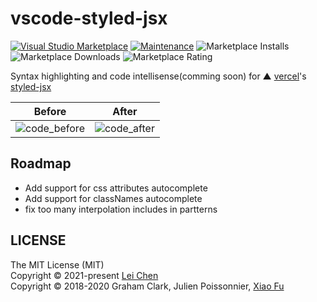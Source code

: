 # vscode-styled-jsx

[![Visual Studio Marketplace](https://img.shields.io/visual-studio-marketplace/v/blanu.vscode-styled-jsx?color=brightgreen&label=Visual%20Studio%20Marketplace)](https://marketplace.visualstudio.com/items?itemName=blanu.vscode-styled-jsx)
[![Maintenance](https://img.shields.io/badge/Maintained%3F-yes-brightgreen.svg)](https://github.com/ichenlei/vscode-styled-jsx/pulse)
![Marketplace Installs](https://img.shields.io/visual-studio-marketplace/i/blanu.vscode-styled-jsx)
![Marketplace Downloads](https://img.shields.io/visual-studio-marketplace/d/blanu.vscode-styled-jsx)
![Marketplace Rating](https://img.shields.io/visual-studio-marketplace/r/blanu.vscode-styled-jsx)

Syntax highlighting and code intellisense(comming soon) for ▲ [vercel](https://github.com/vercel)'s [styled-jsx](https://github.com/vercel/styled-jsx)

Before                     | After 
:-------------------------:|:-------------------------:
![code_before](https://user-images.githubusercontent.com/14012511/141645937-4497eecd-ed68-4a5b-979c-ff370ae2fb18.png) | ![code_after](https://user-images.githubusercontent.com/14012511/141645640-cd77350d-ab6a-4637-b744-521431a6ad45.png)

## Roadmap

* Add support for css attributes autocomplete
* Add support for classNames autocomplete
* fix too many interpolation includes in partterns

## LICENSE

The MIT License (MIT) <br/>
Copyright © 2021-present [Lei Chen](https://github.com/iChenLei) <br/>
Copyright © 2018-2020 Graham Clark, Julien Poissonnier, [Xiao Fu](https://github.com/iFwu)
